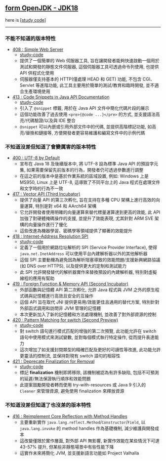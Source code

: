 ## [form OpenJDK - JDK18](https://openjdk.org/projects/jdk/18)

here is [[study code](./src/test/java/org/aery/study/jdk18)]

---

### 不能不知道的版本特性

- [408 : Simple Web Server](https://openjdk.org/jeps/408)
  - [study-code](./src/test/java/org/aery/study/jdk18/JEP408_Simple_Web_Server.java)
  - 提供了一個簡單的 Web 伺服器工具, 旨在讓開發者能夠快速啟動一個用於測試和開發的靜態文件伺服器, 這個伺服器工具可透過命令列使用, 也提供 API 供程式化使用
  - 伺服器僅支持基本的 HTTP(僅處理 HEAD 和 GET) 功能, 不包含 CGI、Servlet 等進階功能, 此工具主要用於簡單的測試/教育和臨時開發, 並不適合生產環境使用
- [413 : Code Snippets in Java API Documentation](https://openjdk.org/jeps/413)
  - [study-code](./src/test/java/org/aery/study/jdk18/JEP408_Simple_Web_Server.java)
  - 引入了 `@snippet` 標籤, 用於在 Java API 文件中簡化代碼片段的展示
  - 這個功能改善了過去使用 `<pre>{@code ...}</pre>` 的方式, 並支援語法高亮/代碼驗證/以及與 IDE 整合
  - `@snippet` 可以內嵌或引用外部文件中的代碼, 並提供高階標記功能, 如高亮/替換和鏈接等, 方便開發者更容易維護和編寫文件中的示例代碼

### 不知道沒差但知道了會變厲害的版本特性

- [400 : UTF-8 by Default](https://openjdk.org/jeps/400)
    - 宣布在 Java 18 及後續版本中, 將 UTF-8 設為標準 Java API 的預設字元集, 如果需要保留先前版本的行為，開發者仍可透過參數進行調整
    - 在這之前的版本中是基於作業系統的區域設置, 例如: Windows 上是 MS950, Linux 上是 UTF-8, 這導致了不同平台上的 Java 程式在處理文件和文字時的行為不一致
- [417 : Vector API (Third Incubator)](https://openjdk.org/jeps/417)
    - 提供了向量 API 的第三次孵化, 旨在支持在多種 CPU 架構上進行高效的向量運算, 特別是對 x64 和 AArch64 架構
    - 它允許開發者使用明確的向量運算來替代標量運算達到更高的效能, 此 API 加強了對硬體掩碼操作的支援, 並提升了效能表現, 尤其針對 ARM SVE 架構的向量操作進行了優化
    - 這些改進為機器學習、密碼學等領域提供了顯著的效能提升
- [418 : Internet-Address Resolution SPI](https://openjdk.org/jeps/418)
    - [study-code](./src/test/java/org/aery/study/jdk18/JEP418_InternetAddress_Resolution_SPI.java)
    - 定義了一個用於網路位址解析的 SPI (Service Provider Interface), 使得 `java.net.InetAddress` 可以使用平台內建解析器以外的其他解析器
    - 這個 SPI 主要動機為避免因為解析阻塞導致的效能問題/支援新興網路協議 (如 DNS over HTTPS), 以及提供更大的定制和測試能力
    - 此 SPI 允許開發替代的解析器實作來替換預設的內建解析器, 特別對虛擬線程的應用有幫助
- [419 : Foreign Function &amp; Memory API (Second Incubator)](https://openjdk.org/jeps/419)
  - 外部函數與記憶體 API 第二次孵化, 允許 Java 程式與 JVM 之外的原生程式碼與記憶體進行高效且安全的互操作
  - 這個 API 旨在取代 JNI 提供更易用/效能更佳且通用的替代方案, 特別針對外部函式調用和訪問非 JVM 管理的記憶體
  - 本次更新加入了新的記憶體和方法處理機制, 並改善了對外部資源的控制
- [420 : Pattern Matching for switch (Second Preview)](https://openjdk.org/jeps/420)
  - [study-code](./src/test/java/org/aery/study/jdk18/JEP420_Pattern_Matching_for_switch.java)
  - 對 switch 語句進行模式匹配的增強的第二次預覽, 此功能允許在 switch 語句中使用模式來測試變數, 並對每個模式執行特定操作, 從而提升表達能力
  - 這次增加了如支援封閉類型的精確匹配及更好的可讀性等改進, 此功能允許更靈活的控制流, 並保持對現有 switch 語句的相容性
- [421 : Deprecate Finalization for Removal](https://openjdk.org/jeps/421)
  - [study-code](./src/test/java/org/aery/study/jdk18/JEP420_Pattern_Matching_for_switch.java)
  - 標記 **finalization** 機制即將移除, 該機制被認為有許多缺陷, 包括不可預測的延遲/無法保證執行順序和效能問題
  - 此提案鼓勵開發者轉而使用 try-with-resources 或 Java 9 引入的 `Cleaner` 來管理資源, 避免使用 finalization 來釋放資源

### 不知道沒差但知道了也沒差的版本特性

- [416 : Reimplement Core Reflection with Method Handles](https://openjdk.org/jeps/416)
    - 主要重新實作 `java.lang.reflect.Method`/`Constructor`/`Field`, 以 `java.lang.invoke` 的 method handles 作為基礎機制, 減少維護與開發成本
    - 這改變僅限於實作層面, 對外部 API 無影響, 新實作效能在某些情況下可達 43-57% 提升, 但某些非靜態場景中有些性能下降
    - 這實作未來將簡化 JVM, 並支援新語言功能如 Project Valhalla
